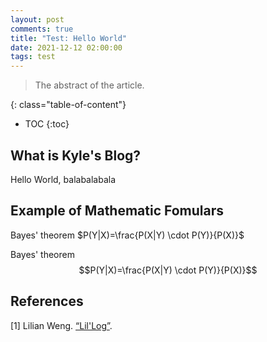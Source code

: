 ```yaml
---
layout: post
comments: true
title: "Test: Hello World"
date: 2021-12-12 02:00:00
tags: test
---
```



> The abstract of the article.

<!--more-->

{: class="table-of-content"}
* TOC
{:toc}


## What is Kyle's Blog?

Hello World, balabalabala

## Example of Mathematic Fomulars

Bayes' theorem $P(Y|X)=\frac{P(X|Y) \cdot P(Y)}{P(X)}$

Bayes' theorem $$P(Y|X)=\frac{P(X|Y) \cdot P(Y)}{P(X)}$$

## References

[1] Lilian Weng. [“Lil'Log”](https://lilianweng.github.io/lil-log/).
